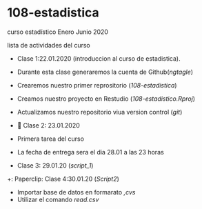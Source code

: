 # 108-estadistica
curso estadístico Enero Junio 2020

lista de actividades del curso 

+ Clase 1:22.01.2020 (introduccion al curso de estadistica). 
+ Durante esta clase generaremos la cuenta de Github(*ngtagle*)
+ Crearemos nuestro primer reprositorio (*108-estadistica*)
+ Creamos nuestro proyecto en Restudio (*108-estadistico.Rproj*) 
+ Actualizamos nuestro repositorio viua version control (*git*) 


+ :paperclip: Clase 2: 23.01.2020 

+ Primera tarea del curso 
+ La fecha de entrega sera el dia 28.01 a las 23 horas

+ Clase 3: 29.01.20 (*script_1*) 

+: Paperclip: Clase 4:30.01.20 (*Script2*)
+ Importar base de datos en formarato *,cvs*
+ Utilizar el comando *read.csv*